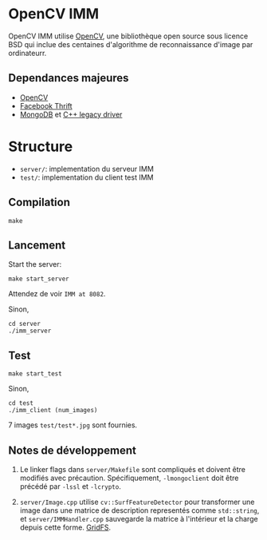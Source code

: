 # OpenCV IMM

OpenCV IMM utilise [OpenCV](http://opencv.org/), une bibliothèque open source sous licence BSD
qui inclue des centaines d'algorithme de reconnaissance d'image par ordinateurr. 

## Dependances majeures

- [OpenCV](http://opencv.org/)
- [Facebook Thrift](https://github.com/facebook/fbthrift)
- [MongoDB](https://www.mongodb.com/)
 et [C++ legacy driver](https://github.com/mongodb/mongo-cxx-driver/tree/legacy)

# Structure

- `server/`: implementation du serveur IMM
- `test/`: implementation du client test IMM

## Compilation

```
make
```

## Lancement

Start the server:

```
make start_server
```

Attendez de voir `IMM at 8082`.

Sinon,

```
cd server
./imm_server
```

## Test

```
make start_test
```

Sinon,

```
cd test
./imm_client (num_images)
```

7 images `test/test*.jpg` sont fournies.

## Notes de développement

1. Le linker flags dans `server/Makefile` sont compliqués et doivent être modifiés avec précaution.
Spécifiquement, `-lmongoclient` doit être précédé par `-lssl` et `-lcrypto`.

2. `server/Image.cpp` utilise `cv::SurfFeatureDetector` pour transformer une image dans une matrice de description representés comme `std::string`,
et `server/IMMHandler.cpp` sauvegarde la matrice à l'intérieur et la charge depuis cette forme.
[GridFS](https://docs.mongodb.com/manual/core/gridfs/).
